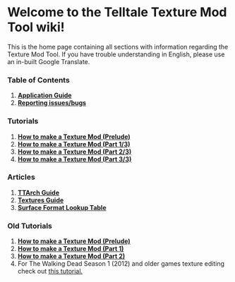 # Welcome to the Telltale Texture Mod Tool wiki!

This is the home page containing all sections with information regarding the Texture Mod Tool. If you have trouble understanding in English, please use an in-built Google Translate.

### Table of Contents
1. **[Application Guide](/Docs/application_guide/application_guide.md)**
2. **[Reporting issues/bugs](/Docs/issue.md)**

### Tutorials
1. **[How to make a Texture Mod (Prelude)](/Docs/articles/tutorial_prelude.md)**
2. **[How to make a Texture Mod (Part 1/3)](/Docs/tutorial_part1/tutorial_part_1.md)**
3. **[How to make a Texture Mod (Part 2/3)](/Docs/tutorial_part2/tutorial_part_2.md)**
4. **[How to make a Texture Mod (Part 3/3)](/Docs/tutorial_part3/tutorial_part_3.md)**

### Articles
1. **[TTArch Guide](/Docs/articles/ttarch.md)**
2. **[Textures Guide](/Docs/articles/textures.md)**
3. **[Surface Format Lookup Table](/Docs/articles/surfaces.md)**

### Old Tutorials
1. **[How to make a Texture Mod (Prelude)](https://github.com/Telltale-Modding-Group/DDS-D3DTX-Converter/wiki/%5BTutorial%5D-How-to-make-a-Texture-Mod-(Prelude))**
2. **[How to make a Texture Mod (Part 1)](https://github.com/Telltale-Modding-Group/DDS-D3DTX-Converter/wiki/%5BTutorial%5D--How-to-make-a-Texture-Mod-(Part-1))**
3. **[How to make a Texture Mod (Part 2)](https://github.com/Telltale-Modding-Group/DDS-D3DTX-Converter/wiki/%5BTutorial%5D--How-to-make-a-Texture-Mod-(Part-2))**
4. For The Walking Dead Season 1 (2012) and older games texture editing check out [this tutorial.](https://github.com/Telltale-Modding-Group/DDS-D3DTX-Converter/wiki/%5BTutorial%5D-The-Walking-Dead-Season-1-(and-older-games)-Texture-Editing-Tutorial)